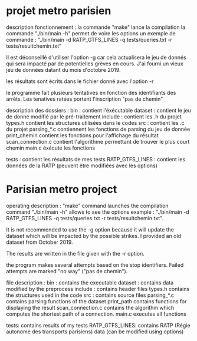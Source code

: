 # projet metro parisien


description fonctionnement :
	la commande "make" lance la compilation
	la commande "./bin/main -h" permet de voire les options
	un exemple de commande : 
		"./bin/main -d RATP_GTFS_LINES -q tests/queries.txt -r tests/resultchemin.txt"

Il est déconseillé d'utiliser l'option -g car cela actualisera le jeu de donnés qui sera impacté par de potentielles grèves en cours. J'ai fourni un vieux jeu de données datant du mois d'octobre 2019.

les résultats sont écrits dans le fichier donné avec l'option -r

le programme fait plusieurs tentatives en fonction des identifiants des arrêts. Les tenatives ratées portent l'inscription "pas de chemin"

description des dossiers :
bin : contient l'éxécutable
dataset : contient le jeu de donné modifié par le pré-traitement
include : contient les .h du projet 
	types.h contient les structures utilisées dans le codes
src : contient les .c du projet
	parsing_*.c contiennent les fonctions de parsing du jeu de donnée
	print_chemin contient les fonctions pour l'affichage du résultat
	scan_connection.c contient l'algorithme permettant de trouver le plus court chemin
	main.c éxécute les fonctions

tests : contient les résultats de mes tests
RATP_GTFS_LINES : contient les données de la RATP
(peuvent être modifiées avec les options)
	 



# Parisian metro project


operating description :
	"make" command launches the compilation
	command "./bin/main -h" allows to see the options
	example : 
		"./bin/main -d RATP_GTFS_LINES -q tests/queries.txt -r tests/resultchemin.txt".

It is not recommended to use the -g option because it will update the dataset which will be impacted by the possible strikes. I provided an old dataset from October 2019.

The results are written in the file given with the -r option.

the program makes several attempts based on the stop identifiers. Failed attempts are marked "no way" ("pas de chemin").

file description :
bin : contains the executable
dataset : contains data modified by the preprocess
include : contains header files
	types.h contains the structures used in the code
src : 	contains source files
	parsing_*.c contains parsing functions of the dataset
	print_path contains functions for displaying the result
	scan_connection.c contains the algorithm which computes the shortest path of a connection.
	main.c executes all functions

tests: contains results of my tests
RATP_GTFS_LINES: contains RATP (Régie autonome des transports parisiens) data
(can be modified using options)


